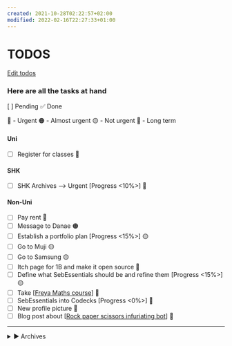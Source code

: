 ```yaml
---
created: 2021-10-28T02:22:57+02:00
modified: 2022-02-16T22:27:33+01:00
---
```


# TODOS

[Edit todos](https://github.com/Glaas/RadWeb/edit/master/todo.md)

### Here are all the tasks at hand
[ ] Pending
✅ Done

🔴 - Urgent
🟠 - Almost urgent
🟡 - Not urgent
🔵 - Long term

#### Uni

- [ ] Register for classes 🔴

#### SHK

- [ ] SHK Archives --> Urgent [Progress <10%>] 🔴

#### Non-Uni

- [ ] Pay rent 🔴
- [ ] Message to Danae 🟠
- [ ] Establish a portfolio plan [Progress <15%>] 🟡
- [ ] Go to Muji 🟡
- [ ] Go to Samsung 🟡
- [ ] Itch page for 1B and make it open source 🔵
- [ ] Define what SebEssentials should be and refine them [Progress <15%>] 🟡
- [ ] Take [[Freya Maths course]] 🔵
- [ ] SebEssentials into Codecks [Progress <0%>] 🔵
- [ ] New profile picture 🔵
- [ ] Blog post about [[Rock paper scissors infuriating bot]] 🔵

---


<details>
<summary>▶️ Archives</summary>
- Regarder les salles d'escalade a Berlin

- ✅ Tools and Technology platformer --> Feb 1st [Progress <100%>]
- ✅ Tools and technology documentation --> Feb 1st [Progress <100%>]
- ✅ SHK Arcade --> Jan 19th [Progress <0%>]
- ✅ SHK Flaschenposte --> Jan 19th [Progress <50%>]

---

- ✅ Remote Controlled process journal --> Feb 1st [Progress <100%>]
- ✅ Remote Controlled design feature --> Jan 18th [Progress <100%>]
- ✅ Remote controlled; prepare argumentation for grading talks --> Jan 25th [Progress <100%>]

---

- ✅ Juice process journal --> Feb 1st [Progress <70%>]
- ✅ Juice progress --> Jan 20th [Progress <100%>]
- ✅ Juice presentation --> Jan 25th, 16:00 [Progress <20%>]
- ✅ Seminar paper on the Humboldt Forum --> Feb 1st [Progress <100%>]


</details>


[//begin]: # "Autogenerated link references for markdown compatibility"
[Freya Maths course]: <Technical tools and things/Maths/Freya Maths course.md> "Freya Maths course"
[Rock paper scissors infuriating bot]: <Rock paper scissors infuriating bot.md> "Rock paper scissors infuriating bot"
[//end]: # "Autogenerated link references"